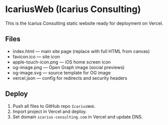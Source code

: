 # IcariusWeb (Icarius Consulting)

This is the Icarius Consulting static website ready for deployment on Vercel.

## Files
- index.html — main site page (replace with full HTML from canvas)
- favicon.ico — site icon
- apple-touch-icon.png — iOS home screen icon
- og-image.png — Open Graph image (social previews)
- og-image.svg — source template for OG image
- vercel.json — config for redirects and security headers

## Deploy
1. Push all files to GitHub repo `IcariusWeb`.
2. Import project in Vercel and deploy.
3. Set domain `icarius-consulting.com` in Vercel and update DNS.
